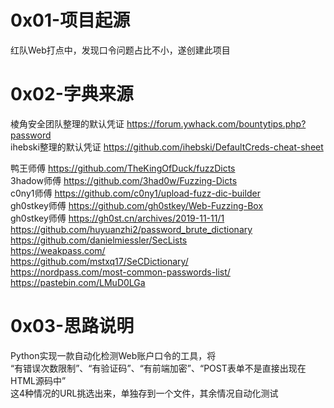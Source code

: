 # 0x01-项目起源
红队Web打点中，发现口令问题占比不小，遂创建此项目

# 0x02-字典来源
棱角安全团队整理的默认凭证 https://forum.ywhack.com/bountytips.php?password  
ihebski整理的默认凭证 https://github.com/ihebski/DefaultCreds-cheat-sheet  

鸭王师傅  https://github.com/TheKingOfDuck/fuzzDicts  
3hadow师傅  https://github.com/3had0w/Fuzzing-Dicts  
c0ny1师傅  https://github.com/c0ny1/upload-fuzz-dic-builder  
gh0stkey师傅  https://github.com/gh0stkey/Web-Fuzzing-Box  
gh0stkey师傅  https://gh0st.cn/archives/2019-11-11/1  
https://github.com/huyuanzhi2/password_brute_dictionary  
https://github.com/danielmiessler/SecLists  
https://weakpass.com/  
https://github.com/mstxq17/SeCDictionary/  
https://nordpass.com/most-common-passwords-list/  
https://pastebin.com/LMuD0LGa  


# 0x03-思路说明
Python实现一款自动化检测Web账户口令的工具，将  
“有错误次数限制”、“有验证码”、“有前端加密”、“POST表单不是直接出现在HTML源码中”  
这4种情况的URL挑选出来，单独存到一个文件，其余情况自动化测试